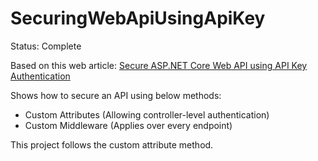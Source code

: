 # SecuringWebApiUsingApiKey

Status: Complete

Based on this web article: [Secure ASP.NET Core Web API using API Key Authentication](http://codingsonata.com/secure-asp-net-core-web-api-using-api-key-authentication/)

Shows how to secure an API using below methods:
- Custom Attributes (Allowing controller-level authentication)
- Custom Middleware (Applies over every endpoint)

This project follows the custom attribute method.

